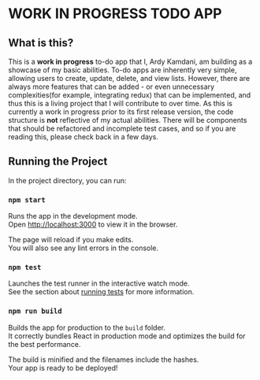 # WORK IN PROGRESS TODO APP

## What is this?

This is a **work in progress** to-do app that I, Ardy Kamdani, am building as a showcase of my basic abilities. To-do apps are inherently very simple, allowing users to create, update, delete, and view lists. However, there are always more features that can be added - or even unnecessary complexities(for example, integrating redux) that can be implemented, and thus this is a living project that I will contribute to over time. As this is currently a work in progress prior to its first release version, the code structure is **not** reflective of my actual abilities. There will be components that should be refactored and incomplete test cases, and so if you are reading this, please check back in a few days.

## Running the Project

In the project directory, you can run:

### `npm start`

Runs the app in the development mode.<br>
Open [http://localhost:3000](http://localhost:3000) to view it in the browser.

The page will reload if you make edits.<br>
You will also see any lint errors in the console.

### `npm test`

Launches the test runner in the interactive watch mode.<br>
See the section about [running tests](#running-tests) for more information.

### `npm run build`

Builds the app for production to the `build` folder.<br>
It correctly bundles React in production mode and optimizes the build for the best performance.

The build is minified and the filenames include the hashes.<br>
Your app is ready to be deployed!
